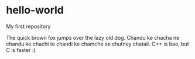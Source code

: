 # hello-world
My first repository


The quick brown fox jumps over the lazy old dog. 
Chandu ke chacha ne chandu ke chachi to chandi ke chamche se chutney chataii.
C++ is bae, but C is faster :(
